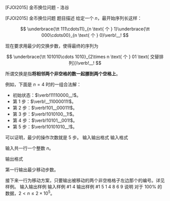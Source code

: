 



[FJOI2015] 金币换位问题 - 洛谷














[FJOI2015] 金币换位问题
题目描述
给定一个 $n$，最开始序列长这样：

$$
\underbrace{\tt 111\cdots11}_{n \text{ 个 } 1}\underbrace{\tt 000\cdots00}_{n \text{ 个 } 0}\verb!__!
$$

现在要求用最少的交换步数，使得最终的序列为

$$
\underbrace{\tt 101010\cdots 1010}_{2\times n \text{ 个 } 01 \text{ 交替排列}}\verb!__!
$$

所谓交换是指**将相邻两个非空格的数一起挪到两个空格上**。

例如，下面是 $n=4$ 时的一组合法解：

- 初始状态：$\verb!11110000__!$。
- 第 $1$ 步：$\verb!__11000011!$。
- 第 $2$ 步：$\verb!101__00011!$。
- 第 $3$ 步：$\verb!1010100__1!$。
- 第 $4$ 步：$\verb!10101__001!$。
- 第 $5$ 步：$\verb!10101010__!$。

可以证明，最少的操作次数就是 $5$ 步。
输入输出格式
输入格式

输入共一行一个整数 $n$。

输出格式

第一行输出最少移动步数。

接下来一行为移动方案，只要输出被移动的两个非空格格子左边那个的编号。详见样例。
输入输出样例
输入样例 #1
4
输出样例 #1
5
1 4 8 6 9
说明
对于 $100\%$ 的数据，$2<n\le 2\times 10^5$。






